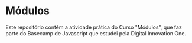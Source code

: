 # Módulos

Este repositório contém a atividade prática do Curso "Módulos", que faz parte do Basecamp de Javascript que estudei pela Digital Innovation One.
